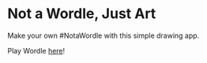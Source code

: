 # Not a Wordle, Just Art
Make your own #NotaWordle with this simple drawing app. 

Play Wordle [here](https://www.powerlanguage.co.uk/wordle/)!
